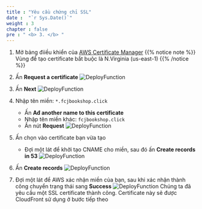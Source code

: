 ```yaml
---
title : "Yêu cầu chứng chỉ SSL"
date :  "`r Sys.Date()`" 
weight : 3
chapter : false
pre : " <b> 3. </b> "
---
```

1. Mở bảng điiều khiển của [AWS Certificate Manager](https://ap-southeast-1.console.aws.amazon.com/acm/home?region=ap-southeast-1#/welcome)
{{% notice note %}}
Vùng để tạo certificate bắt buộc là N.Virginia (us-east-1)
{{% /notice %}}

2. Ấn **Request a certificate**
![DeployFunction](/images/1/13.png?width=90pc)

3. Ấn **Next**
![DeployFunction](/images/1/14.png?width=90pc)

4. Nhập tên miền: `*.fcjbookshop.click`
    - Ấn **Ađ another name to this certificate**
    - Nhập tên miền khác: `fcjbookshop.click`
    - Ấn nút **Request**
![DeployFunction](/images/1/14.1.png?width=90pc)

5. Ấn chọn vào certificate bạn vừa tạo
    - Đợi một lát để khởi tạo CNAME cho miền, sau đó ấn **Create records in 53**
![DeployFunction](/images/1/15.png?width=90pc)

6. Ấn **Create records**
![DeployFunction](/images/1/16.png?width=90pc)
7. Đợi một lát để AWS xác nhận miền của bạn, sau khi xác nhận thành công chuyển trạng thái sang **Success**
![DeployFunction](/images/1/17.1.png?width=90pc)
Chúng ta đã yêu cầu một SSL certificate thành công. Certificate này sẽ được CloudFront sử dụng ở bước tiếp theo